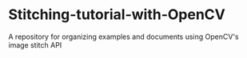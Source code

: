 # Stitching-tutorial-with-OpenCV
A repository for organizing examples and documents using OpenCV's image stitch API
